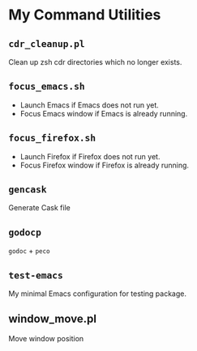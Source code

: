 # My Command Utilities

## `cdr_cleanup.pl`

Clean up zsh cdr directories which no longer exists.

## `focus_emacs.sh`

- Launch Emacs if Emacs does not run yet.
- Focus Emacs window if Emacs is already running.

## `focus_firefox.sh`

- Launch Firefox if Firefox does not run yet.
- Focus Firefox window if Firefox is already running.

## `gencask`

Generate Cask file

## `godocp`

`godoc` + `peco`

## `test-emacs`

My minimal Emacs configuration for testing package.

## window_move.pl

Move window position
